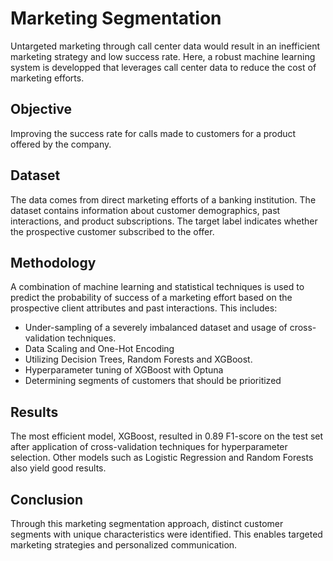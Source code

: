 # Marketing Segmentation
Untargeted marketing through call center data would result in an inefficient marketing strategy and low success rate. 
Here, a robust machine learning system is developped that leverages call center data to reduce the cost of marketing efforts.

## Objective
Improving the success rate for calls made to customers for a product offered by the company.

## Dataset
The data comes from direct marketing efforts of a banking institution. 
The dataset contains information about customer demographics, past interactions, and product subscriptions.
The target label indicates whether the prospective customer subscribed to the offer.

## Methodology
A combination of machine learning and statistical techniques is used to predict the probability of success of a marketing effort based on the prospective client attributes and past interactions. This includes:
- Under-sampling of a severely imbalanced dataset and usage of cross-validation techniques.
- Data Scaling and One-Hot Encoding
- Utilizing Decision Trees, Random Forests and XGBoost.
- Hyperparameter tuning of XGBoost with Optuna
- Determining segments of customers that should be prioritized

## Results
The most efficient model, XGBoost, resulted in 0.89 F1-score on the test set after application of cross-validation techniques for hyperparameter selection.
Other models such as Logistic Regression and Random Forests also yield good results.

## Conclusion
Through this marketing segmentation approach, distinct customer segments with unique characteristics were identified. 
This enables targeted marketing strategies and personalized communication.

